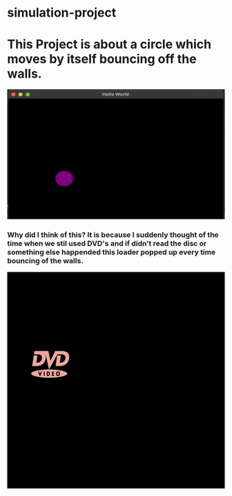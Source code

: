# simulation-project
<h1>This Project is about a circle which moves by itself bouncing off the walls.</h1>

<img src="img/Screen Shot 2021-11-16 at 4.36.30 AM.png" alt="Screenshot of the app" width="600" height="300">

<h3>Why did I think of this? It is because I suddenly thought of the time when we stil used DVD's and if didn't read the disc or something else happended this loader popped up every time bouncing of the walls.</h3>

<img src="dvd.png" alt="DVD loader" width="700" height="500">
